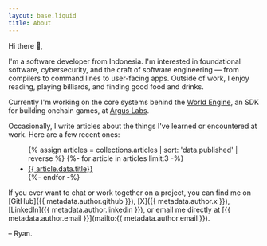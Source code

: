 ```yaml
---
layout: base.liquid
title: About
---
```


Hi there 👋,

I'm a software developer from Indonesia. I'm interested in foundational software, cybersecurity, and
the craft of software engineering — from compilers to command lines to user-facing apps. Outside of
work, I enjoy reading, playing billiards, and finding good food and drinks.

Currently I'm working on the core systems behind the
[World Engine](https://github.com/argus-labs/world-engine), an SDK for building onchain games, at
[Argus Labs](https://argus.gg).

<!-- placeholder for any previous exp -->

Occasionally, I write articles about the things I've learned or encountered at work. Here are a few
recent ones:

<ul style="margin-left: 1rem">
  {% assign articles = collections.articles | sort: 'data.published' | reverse %}
  {%- for article in articles limit:3 -%}
    <li style="margin-top: .25rem;">
      <a href="{{ article.page.url }}">{{ article.data.title}}</a>
    </li>
  {%- endfor -%}
</ul>


If you ever want to chat or work together on a project, you can find me on
[GitHub]({{ metadata.author.github }}), [X]({{ metadata.author.x }}),
[LinkedIn]({{ metadata.author.linkedin }}), or email me directly at
[{{ metadata.author.email }}](mailto:{{ metadata.author.email }}).

– Ryan.
